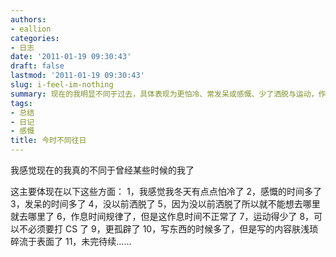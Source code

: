 ```yaml
---
authors:
- eallion
categories:
- 日志
date: '2011-01-19 09:30:43'
draft: false
lastmod: '2011-01-19 09:30:43'
slug: i-feel-im-nothing
summary: 现在的我明显不同于过去，具体表现为更怕冷、常发呆或感慨、少了洒脱与运动，作息虽规律却不健康，孤僻倾向加重，写作频率增加但内容肤浅，对 CS 游戏的兴趣也减退了。这些变化勾勒出一个逐渐内敛却略显失衡的生活状态！
tags:
- 总结
- 日记
- 感慨
title: 今时不同往日
---
```

我感觉现在的我真的不同于曾经某些时候的我了

这主要体现在以下这些方面：
1，我感觉我冬天有点点怕冷了
2，感慨的时间多了
3，发呆的时间多了
4，没以前洒脱了
5，因为没以前洒脱了所以就不能想去哪里就去哪里了
6，作息时间规律了，但是这作息时间不正常了
7，运动得少了
8，可以不必须要打 CS 了
9，更孤辟了
10，写东西的时候多了，但是写的内容肤浅琐碎流于表面了
11，未完待续……